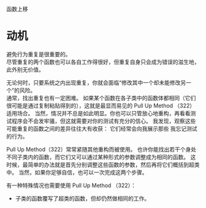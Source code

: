 函数上移

# 动机

避免⾏为重复是很重要的。  
尽管重复的两个函数也可以各⾃⼯作得很好，但重复⾃身只会成为错误的滋⽣地，此外别⽆价值。

⽆论何时，只要系统之内出现重复，你就会⾯临“修改其中⼀个却未能修改另⼀个”的⻛险。  
通常，找出重复也有⼀定困难。
如果某个函数在各⼦类中的函数体都相同（它们很可能是通过复制粘贴得到的），这就是最显⽽易⻅的 Pull Up Method （322）适⽤场合。
当然，情况并不总是如此明显。你也可以只管放⼼地重构，再看看测试程序会不会发牢骚，但这就需要对你的测试有充分的信⼼。
我发现，观察这些可能重复的函数之间的差异往往⼤有收获： 它们经常会向我展⽰那些 我忘记测试的⾏为。

Pull Up Method（322）常常紧随其他重构⽽被使⽤。
也许你能找出若⼲个⾝处不同⼦类内的函数，⽽它们又可以通过某种形式的参数调整成为相同的函数。
这时候，最简单的办法就是⾸先分别调整这些函数的参数，然后再将它们概括到超类中。
当然，如果你⾜够⾃信，也可以⼀次完成这两个步骤。

有⼀种特殊情况也需要使⽤ Pull Up Method （322）：  
- ⼦类的函数覆写了超类的函数，但却仍然做相同的⼯作。

